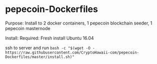 # pepecoin-Dockerfiles

Purpose: Install to 2 docker containers, 1 pepecoin blockchain seeder, 1 pepecoin masternode

Install:
Required: Fresh install Ubuntu 16.04

ssh to server and run 
`bash -c "$(wget -O - https://raw.githubusercontent.com/CryptoHawaii-com/pepecoin-Dockerfiles/master/install.sh)"`

